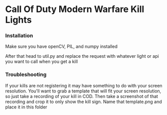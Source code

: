 # Call Of Duty Modern Warfare Kill Lights

### Installation
Make sure you have openCV, PIL, and numpy  installed

After that head to util.py and replace the request with whatever light or api you want to call when you get a kill

### Troubleshooting
If your kills are not registering it may have something to do with your screen resolution. You'll want to grab a template that will fit your screen resolution, so just take a recording of your kill in COD. Then take a screenshot of that recording and crop it to only show the kill sign. Name that template.png and place it in this folder